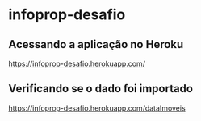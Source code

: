 # infoprop-desafio

## Acessando a aplicação no Heroku
https://infoprop-desafio.herokuapp.com/

## Verificando se o dado foi importado
https://infoprop-desafio.herokuapp.com/dataImoveis